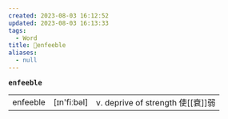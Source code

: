```yaml
---
created: 2023-08-03 16:12:52
updated: 2023-08-03 16:13:33
tags:
  - Word
title: 📖enfeeble
aliases:
  - null
---
```


<pre><strong>enfeeble</strong></pre>
|   |   |   |
|---|---|---|
|enfeeble|[ɪn'fiːbəl]|v. deprive of strength 使[[衰]]弱|